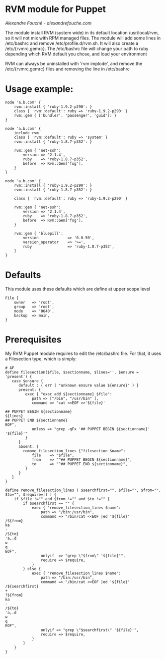 # RVM module for Puppet
*Alexandre Fouché - alexandrefouche.com*


The module install RVM (system wide) in its default location /usr/local/rvm, so it will not mix with RPM managed files. The module will add some lines in /etc/bashrc and remove /etc/profile.d/rvm.sh. It will also create a /etc/{rvmrc,gemrc}.
The /etc/bashrc file will change your path to ruby depending which RVM default you chose, and load your environment

RVM can always be uninstalled with 'rvm implode', and remove the /etc/{rvmrc,gemrc} files and removing the line in /etc/bashrc

# Usage example:

    node 'a.b.com' {
        rvm::install { 'ruby-1.9.2-p290': }
        class { 'rvm::default': ruby => 'ruby-1.9.2-p290' }
        rvm::gem { ['bundler', 'passenger', 'guid']: }
    }

    node 'a.b.com' {
        include rvm
        class { 'rvm::default': ruby => 'system' }
        rvm::install { 'ruby-1.8.7-p352': }

        rvm::gem { 'net-ssh':
            version => '2.1.4',
            ruby    => 'ruby-1.8.7-p352',
            before  => Rvm::Gem['fog'],
        }
    }

    node 'a.b.com' {
        rvm::install { 'ruby-1.9.2-p290': }
        rvm::install { 'ruby-1.8.7-p352': }

        class { 'rvm::default': ruby => 'ruby-1.9.2-p290' }

        rvm::gem { 'net-ssh':
            version => '2.1.4',
            ruby    => 'ruby-1.8.7-p352',
            before  => Rvm::Gem['fog'],
        }

        rvm::gem { 'bluepill':
            version             => '0.0.50',
            version_operator    => '>=',
            ruby                => 'ruby-1.8.7-p352',
        }
    }


# Defaults

This module uses these defaults which are define at upper scope level

    File {
        owner   => 'root',
        group   => 'root',
        mode    => '0640',
        backup  => main,
    }


# Prerequisites

My RVM Puppet module requires to edit the /etc/bashrc file. For that, it uses a Filesection type, which is simply:

    # AF
    define filesection($file, $sectionname, $lines='', $ensure = 'present') {
       case $ensure {
          default : { err ( "unknown ensure value ${ensure}" ) }
          present: {
             exec { "exec add ${sectionname} $file":
                path => ["/bin", "/usr/bin" ],
                command => "cat <<EOF >>'${file}'

    ## PUPPET BEGIN ${sectionname}
    ${lines}
    ## PUPPET END ${sectionname}
    EOF",
                unless => "grep -qFx '## PUPPET BEGIN ${sectionname}' '${file}'"
             }
          }
          absent: {
            remove_filesection_lines {"filesection $name":
                file    => "$file",
                from    => "^## PUPPET BEGIN ${sectionname}",
                to      => "^## PUPPET END ${sectionname}",
             }
          }
       }
    }

    define remove_filesection_lines ( $searchfirst="", $file="", $from="", $to="", $require=[] ) {
        if $file !="" and $from !="" and $to !="" {
            if $searchfirst == "" {
                exec { "remove_filesection_lines $name":
                    path => "/bin:/usr/bin",
                    command => "/bin/cat <<EOF |ed '${file}'
    /${from}
    ka
    -
    /${to}
    'a,.d
    w
    q
    EOF",
                    onlyif  => "grep \"$from\" '${file}'",
                    require => $require,
                }
            } else {
                exec { "remove_filesection_lines $name":
                    path => "/bin:/usr/bin",
                    command => "/bin/cat <<EOF |ed '${file}'
    /${searchfirst}
    +
    ?${from}
    ka
    -
    /${to}
    'a,.d
    w
    q
    EOF",
                    onlyif => "grep \"$searchfirst\" '${file}'",
                    require => $require,
                }
            }
        }
    }
